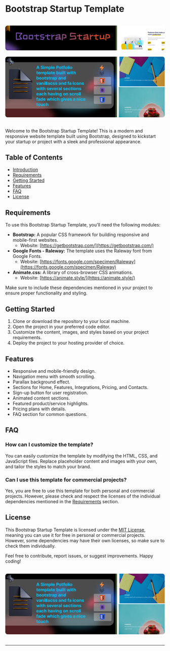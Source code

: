 # Bootstrap Startup Template

<div align="center">
  <br>
      <img src="https://github.com/RJohnPaul/Bootstrap_Startup_Template/blob/d28fb7492e7054caf054b745052e1b61190e3879/illustrations/Frame%2031.png" alt="Project Banner">
  </br>
</div>

<div align="center">
  <br>
      <img src="https://github.com/RJohnPaul/Buildme/blob/6b18de188888b7b066fba5a49cc67c2516a5e466/Frame-5.png" alt="Project Banner">
  </br>
</div>
</br>


Welcome to the Bootstrap Startup Template! This is a modern and responsive website template built using Bootstrap, designed to kickstart your startup or project with a sleek and professional appearance.

## Table of Contents
- [Introduction](#bootstrap-startup-template)
- [Requirements](#requirements)
- [Getting Started](#getting-started)
- [Features](#features)
- [FAQ](#faq)
- [License](#license)

## Requirements

To use this Bootstrap Startup Template, you'll need the following modules:

- **Bootstrap:** A popular CSS framework for building responsive and mobile-first websites.
  - Website: [https://getbootstrap.com/](https://getbootstrap.com/)
- **Google Fonts - Raleway:** The template uses the Raleway font from Google Fonts.
  - Website: [https://fonts.google.com/specimen/Raleway](https://fonts.google.com/specimen/Raleway)
- **Animate.css:** A library of cross-browser CSS animations.
  - Website: [https://animate.style/](https://animate.style/)
    
Make sure to include these dependencies mentioned in your project to ensure proper functionality and styling.

## Getting Started

1. Clone or download the repository to your local machine.
2. Open the project in your preferred code editor.
3. Customize the content, images, and styles based on your project requirements.
4. Deploy the project to your hosting provider of choice.

## Features

- Responsive and mobile-friendly design.
- Navigation menu with smooth scrolling.
- Parallax background effect.
- Sections for Home, Features, Integrations, Pricing, and Contacts.
- Sign-up button for user registration.
- Animated content sections.
- Featured product/service highlights.
- Pricing plans with details.
- FAQ section for common questions.

## FAQ

### How can I customize the template?
You can easily customize the template by modifying the HTML, CSS, and JavaScript files. Replace placeholder content and images with your own, and tailor the styles to match your brand.

### Can I use this template for commercial projects?
Yes, you are free to use this template for both personal and commercial projects. However, please check and respect the licenses of the individual dependencies mentioned in the [Requirements](#requirements) section.

## License

This Bootstrap Startup Template is licensed under the [MIT License](LICENSE), meaning you can use it for free in personal or commercial projects. However, some dependencies may have their own licenses, so make sure to check them individually.

Feel free to contribute, report issues, or suggest improvements. Happy coding!

<div align="center">
  <br>
      <img src="https://github.com/RJohnPaul/Buildme/blob/6b18de188888b7b066fba5a49cc67c2516a5e466/Frame-5.png" alt="Project Banner">
  </br>
</div>
</br>

---
